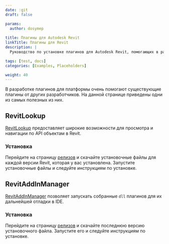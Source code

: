 ```yaml
---
date: :git
draft: false

params:
  author: dosymep
  
title: Плагины для Autodesk Revit
linkTitle: Плагины для Revit
description: |
  Руководство по установке плагинов для Autodesk Revit, помогающих в разработке на платформе.

tags: [test, docs]
categories: [Examples, Placeholders]

weight: 40
---
```


В разработке плагинов для платформы очень помогают существующие плагины от других разработчиков.
На данной странице приведены одни из самых полезных из них.

## RevitLookup

[RevitLookup](https://github.com/jeremytammik/RevitLookup) предоставляет широкие возможности для просмотра и навигации по API объектам в Revit.

### Установка

Перейдите на страницу [релизов](https://github.com/jeremytammik/RevitLookup/releases) и скачайте установочные файлы для каждой версии Revit, которая у вас установлена.
Запустите установочные файлы и следуйте инструкциям по установке.

## RevitAddInManager

[RevitAddInManager](https://github.com/chuongmep/RevitAddInManager) позволяет запускать собранные `dll` плагинов для их дальнейшей отладки в IDE.

### Установка

Перейдите на страницу [релизов](https://github.com/chuongmep/RevitAddInManager/releases) и скачайте последнюю версию установочного файла.
Запустите его и следуйте инструкциям по установке.
